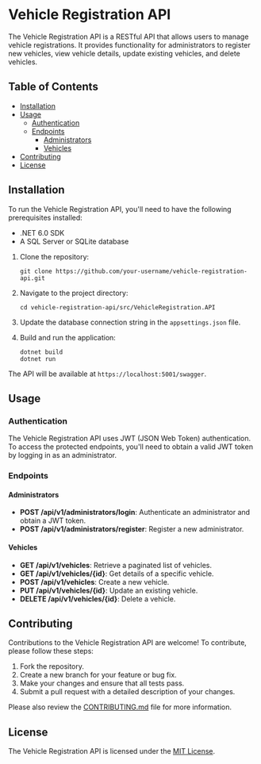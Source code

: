 # Vehicle Registration API

The Vehicle Registration API is a RESTful API that allows users to manage vehicle registrations. It provides functionality for administrators to register new vehicles, view vehicle details, update existing vehicles, and delete vehicles.

## Table of Contents
- [Installation](#installation)
- [Usage](#usage)
  - [Authentication](#authentication)
  - [Endpoints](#endpoints)
    - [Administrators](#administrators)
    - [Vehicles](#vehicles)
- [Contributing](#contributing)
- [License](#license)

## Installation

To run the Vehicle Registration API, you'll need to have the following prerequisites installed:

- .NET 6.0 SDK
- A SQL Server or SQLite database

1. Clone the repository:

   ```
   git clone https://github.com/your-username/vehicle-registration-api.git
   ```

2. Navigate to the project directory:

   ```
   cd vehicle-registration-api/src/VehicleRegistration.API
   ```

3. Update the database connection string in the `appsettings.json` file.

4. Build and run the application:

   ```
   dotnet build
   dotnet run
   ```

The API will be available at `https://localhost:5001/swagger`.

## Usage

### Authentication

The Vehicle Registration API uses JWT (JSON Web Token) authentication. To access the protected endpoints, you'll need to obtain a valid JWT token by logging in as an administrator.

### Endpoints

#### Administrators

- **POST /api/v1/administrators/login**: Authenticate an administrator and obtain a JWT token.
- **POST /api/v1/administrators/register**: Register a new administrator.

#### Vehicles

- **GET /api/v1/vehicles**: Retrieve a paginated list of vehicles.
- **GET /api/v1/vehicles/{id}**: Get details of a specific vehicle.
- **POST /api/v1/vehicles**: Create a new vehicle.
- **PUT /api/v1/vehicles/{id}**: Update an existing vehicle.
- **DELETE /api/v1/vehicles/{id}**: Delete a vehicle.

## Contributing

Contributions to the Vehicle Registration API are welcome! To contribute, please follow these steps:

1. Fork the repository.
2. Create a new branch for your feature or bug fix.
3. Make your changes and ensure that all tests pass.
4. Submit a pull request with a detailed description of your changes.

Please also review the [CONTRIBUTING.md](CONTRIBUTING.md) file for more information.

## License

The Vehicle Registration API is licensed under the [MIT License](LICENSE).
